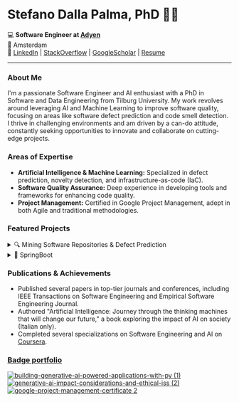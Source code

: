 # Stefano Dalla Palma, PhD 👋🤓


💻 **Software Engineer at [Adyen](https://www.adyen.com/)**
<br>
📍 Amsterdam
<br>
🔗 [LinkedIn](https://www.linkedin.com/in/stefanodallapalma) | [StackOverflow](https://stackoverflow.com/users/3673842/s-dallapalma) | [GoogleScholar](https://scholar.google.com/citations?user=HaYX6TMAAAAJ&hl=en) | [Resume](https://github.com/stefanodallapalma/stefanodallapalma/blob/main/pdf/resume.pdf)

---

### About Me

I'm a passionate Software Engineer and AI enthusiast with a PhD in Software and Data Engineering from Tilburg University. My work revolves around leveraging AI and Machine Learning to improve software quality, focusing on areas like software defect prediction and code smell detection. I thrive in challenging environments and am driven by a can-do attitude, constantly seeking opportunities to innovate and collaborate on cutting-edge projects.

### Areas of Expertise

- **Artificial Intelligence & Machine Learning:** Specialized in defect prediction, novelty detection, and infrastructure-as-code (IaC).
- **Software Quality Assurance:** Deep experience in developing tools and frameworks for enhancing code quality.
- **Project Management:** Certified in Google Project Management, adept in both Agile and traditional methodologies.

### Featured Projects

<details>
  <summary>🔍 Mining Software Repositories & Defect Prediction</summary>
  
  - **[RADON Repositories Collector](https://github.com/radon-h2020/radon-repositories-collector):** Python library for collecting and filtering GitHub repositories based on custom criteria.
  - **[RADON Repository Scorer](https://github.com/radon-h2020/radon-repository-scorer):** Tool for evaluating best engineering practices in software repositories through key metrics.
  - **[RADON Repository Miner](https://github.com/radon-h2020/radon-repository-miner):** A Python library for mining IaC repositories, with extensions to other languages.
  - **[RADON Defuse](https://github.com/radon-h2020/radon-defuse):** Framework for training machine learning models to predict defects in IaC, adaptable to various programming languages.
</details>

<details>
  <summary>🫘 SpringBoot</summary>
  
  - **[auth-spring-boot](https://github.com/stefanodallapalma/auth-spring-boot):** Spring Boot starter for authentication with JSON Web Tokens and Refresh Tokens.

</details>

### Publications & Achievements

- Published several papers in top-tier journals and conferences, including IEEE Transactions on Software Engineering and Empirical Software Engineering Journal.
- Authored "Artificial Intelligence: Journey through the thinking machines that will change our future," a book exploring the impact of AI on society (Italian only).
- Completed several specializations on Software Engineering and AI on [Coursera](https://www.coursera.org/user/8280d5e73355b3ce6cd26e06e9c8267d).

  
</details>

### [Badge portfolio](https://www.credly.com/users/stefano-dalla-palma)

[![building-generative-ai-powered-applications-with-py (1)](https://github.com/user-attachments/assets/bd9947f2-90b7-4c0b-8632-d5f622e77688)](https://www.credly.com/badges/17cbbe22-d509-4011-9e7b-dcc48957ad98/public_url)
[![generative-ai-impact-considerations-and-ethical-iss (2)](https://github.com/user-attachments/assets/ae36cd15-c516-4a96-bf2a-e218b7079b6d)](https://www.credly.com/badges/954fc3c1-d918-4925-a8d7-7cbb2ed18e67/public_url)
[![google-project-management-certificate 2](https://github.com/user-attachments/assets/589e23ae-4541-4367-ae8d-f74c57e8ebef)](https://www.credly.com/badges/6db9a8a2-b80b-4b41-9184-d51750e3a8ed/public_url)




